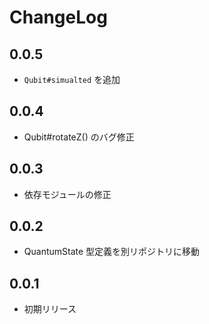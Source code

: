# ChangeLog

## 0.0.5

* `Qubit#simualted` を追加

## 0.0.4

* Qubit#rotateZ() のバグ修正

## 0.0.3

* 依存モジュールの修正

## 0.0.2

* QuantumState 型定義を別リポジトリに移動

## 0.0.1

* 初期リリース